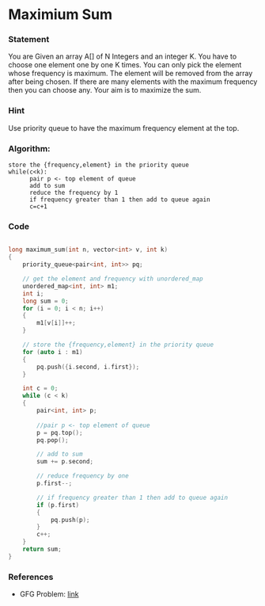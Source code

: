 # Maximium Sum

### Statement

You are Given an array A[] of  N Integers and an integer K. You have to choose one element one by one K times. You can only pick the element whose frequency is maximum. The element will be removed from the array after being chosen. If there are many elements with the maximum frequency then you can choose any. Your aim is to maximize the sum.

### Hint
Use priority queue to have the maximum frequency element at the top.

### Algorithm:
```
store the {frequency,element} in the priority queue
while(c<k):
      pair p <- top element of queue
      add to sum
      reduce the frequency by 1
      if frequency greater than 1 then add to queue again
      c=c+1
```

### Code

```cpp

long maximum_sum(int n, vector<int> v, int k)
{
    priority_queue<pair<int, int>> pq;

    // get the element and frequency with unordered_map
    unordered_map<int, int> m1;
    int i;
    long sum = 0;
    for (i = 0; i < n; i++)
    {
        m1[v[i]]++;
    }

    // store the {frequency,element} in the priority queue
    for (auto i : m1)
    {
        pq.push({i.second, i.first});
    }

    int c = 0;
    while (c < k)
    {
        pair<int, int> p;
        
        //pair p <- top element of queue
        p = pq.top();
        pq.pop();

        // add to sum
        sum += p.second;

        // reduce frequency by one
        p.first--;

        // if frequency greater than 1 then add to queue again
        if (p.first)
        {
            pq.push(p);
        }
        c++;
    }
    return sum;
}
```

### References

- GFG Problem: [link](https://practice.geeksforgeeks.org/problems/maximize-the-sum/1/?track=dsa-workshop-1-queue&batchId=308#)
